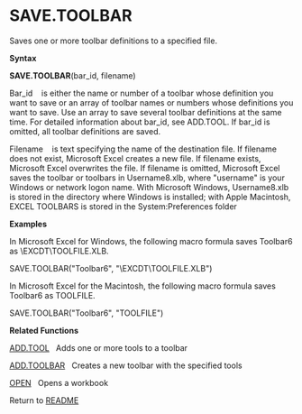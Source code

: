 # SAVE.TOOLBAR

Saves one or more toolbar definitions to a specified file.

**Syntax**

**SAVE.TOOLBAR**(bar\_id, filename)

Bar\_id&nbsp;&nbsp;&nbsp;&nbsp;is either the name or number of a toolbar
whose definition you want to save or an array of toolbar names or
numbers whose definitions you want to save. Use an array to save several
toolbar definitions at the same time. For detailed information about
bar\_id, see ADD.TOOL. If bar\_id is omitted, all toolbar definitions
are saved.

Filename&nbsp;&nbsp;&nbsp;&nbsp;is text specifying the name of the
destination file. If filename does not exist, Microsoft Excel creates a
new file. If filename exists, Microsoft Excel overwrites the file. If
filename is omitted, Microsoft Excel saves the toolbar or toolbars in
Username8.xlb, where "username" is your Windows or network logon name.
With Microsoft Windows, Username8.xlb is stored in the directory where
Windows is installed; with Apple Macintosh, EXCEL TOOLBARS is stored in
the System:Preferences folder

**Examples**

In Microsoft Excel for Windows, the following macro formula saves
Toolbar6 as \\EXCDT\\TOOLFILE.XLB.

SAVE.TOOLBAR("Toolbar6", "\\EXCDT\\TOOLFILE.XLB")

In Microsoft Excel for the Macintosh, the following macro formula saves
Toolbar6 as TOOLFILE.

SAVE.TOOLBAR("Toolbar6", "TOOLFILE")

**Related Functions**

[ADD.TOOL](ADD.TOOL.md)&nbsp;&nbsp;&nbsp;Adds one or more tools to a toolbar

[ADD.TOOLBAR](ADD.TOOLBAR.md)&nbsp;&nbsp;&nbsp;Creates a new toolbar with the specified
tools

[OPEN](OPEN.md)&nbsp;&nbsp;&nbsp;Opens a workbook



Return to [README](README.md#S)

